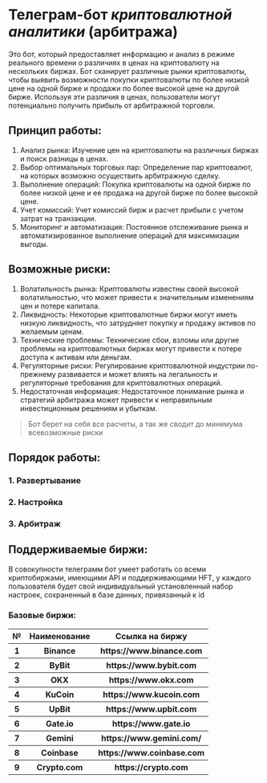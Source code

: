 # Телеграм-бот _криптовалютной аналитики_ (арбитража)
Это бот, который предоставляет информацию и анализ в режиме реального времени о различиях в ценах на криптовалюту на нескольких биржах. Бот сканирует различные рынки криптовалюты, чтобы выявить возможности покупки криптовалюты по более низкой цене на одной бирже и продажи по более высокой цене на другой бирже. Используя эти различия в ценах, пользователи могут потенциально получить прибыль от арбитражной торговли.
## Принцип работы:
1. Анализ рынка: Изучение цен на криптовалюты на различных биржах и поиск разницы в ценах.
2. Выбор оптимальных торговых пар: Определение пар криптовалют, на которых возможно осуществить арбитражную сделку.
3. Выполнение операций: Покупка криптовалюты на одной бирже по более низкой цене и ее продажа на другой бирже по более высокой цене.
4. Учет комиссий: Учет комиссий бирж и расчет прибыли с учетом затрат на транзакции.
5. Мониторинг и автоматизация: Постоянное отслеживание рынка и автоматизированное выполнение операций для максимизации выгоды.
## Возможные риски:
1. Волатильность рынка: Криптовалюты известны своей высокой волатильностью, что может привести к значительным изменениям цен и потере капитала.
2. Ликвидность: Некоторые криптовалютные биржи могут иметь низкую ликвидность, что затрудняет покупку и продажу активов по желаемым ценам.
3. Технические проблемы: Технические сбои, взломы или другие проблемы на криптовалютных биржах могут привести к потере доступа к активам или деньгам.
4. Регуляторные риски: Регулирование криптовалютной индустрии по-прежнему развивается и может влиять на легальность и регуляторные требования для криптовалютных операций.
5. Недостаточная информация: Недостаточное понимание рынка и стратегий арбитража может привести к неправильным инвестиционным решениям и убыткам.

>  Бот берет на себя все расчеты, а так же сводит до минимума всевозможные риски 

## Порядок работы:
### 1. Развертывание
### 2. Настройка
### 3. Арбитраж




## Поддерживаемые биржи:
В совокупности телеграмм бот умеет работать со всеми криптобиржами, имеющими API и поддерживающими HFT, у каждого пользователя будет свой индивидуальный установленный набор настроек, сохраненный в базе данных, привязанный к id
### Базовые биржи:
<table>
<tr><th>№</th><th>Наименование</th><th>Ссылка на биржу</th></tr>
<tr><th>1<th>Binance</th><th>https://www.binance.com</th></tr>
<tr><th>2</th><th>ByBit</th><th>https://www.bybit.com</th></tr>
<tr><th>3</th><th>OKX</th><th>https://www.okx.com</th></tr>
<tr><th>4</th><th>KuCoin</th><th>https://www.kucoin.com</th></tr>
<tr><th>5</th><th>UpBit</th><th>https://www.upbit.com</th></tr>
<tr><th>6</th><th>Gate.io</th><th>https://www.gate.io</th></tr>
<tr><th>7</th><th>Gemini</th><th>https://www.gemini.com/</th></tr>
<tr><th>8</th><th>Coinbase</th><th>https://www.coinbase.com</th></tr>
<tr><th>9</th><th>Crypto.com</th><th>https://crypto.com</th></tr>
</table>
